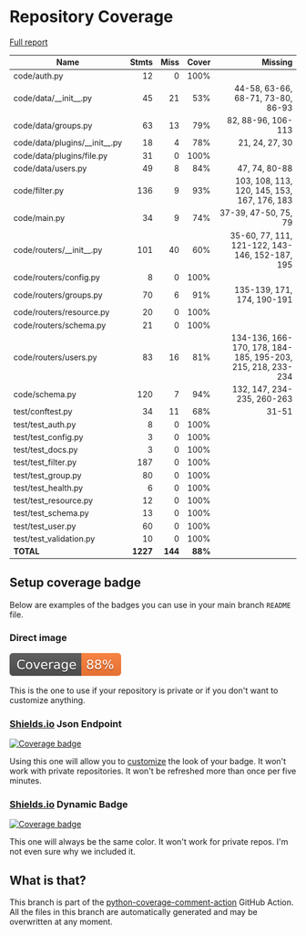 # Repository Coverage

[Full report](https://htmlpreview.github.io/?https://github.com/HarryKodden/scim/blob/python-coverage-comment-action-data/htmlcov/index.html)

| Name                              |    Stmts |     Miss |   Cover |   Missing |
|---------------------------------- | -------: | -------: | ------: | --------: |
| code/auth.py                      |       12 |        0 |    100% |           |
| code/data/\_\_init\_\_.py         |       45 |       21 |     53% |44-58, 63-66, 68-71, 73-80, 86-93 |
| code/data/groups.py               |       63 |       13 |     79% |82, 88-96, 106-113 |
| code/data/plugins/\_\_init\_\_.py |       18 |        4 |     78% |21, 24, 27, 30 |
| code/data/plugins/file.py         |       31 |        0 |    100% |           |
| code/data/users.py                |       49 |        8 |     84% |47, 74, 80-88 |
| code/filter.py                    |      136 |        9 |     93% |103, 108, 113, 120, 145, 153, 167, 176, 183 |
| code/main.py                      |       34 |        9 |     74% |37-39, 47-50, 75, 79 |
| code/routers/\_\_init\_\_.py      |      101 |       40 |     60% |35-60, 77, 111, 121-122, 143-146, 152-187, 195 |
| code/routers/config.py            |        8 |        0 |    100% |           |
| code/routers/groups.py            |       70 |        6 |     91% |135-139, 171, 174, 190-191 |
| code/routers/resource.py          |       20 |        0 |    100% |           |
| code/routers/schema.py            |       21 |        0 |    100% |           |
| code/routers/users.py             |       83 |       16 |     81% |134-136, 166-170, 178, 184-185, 195-203, 215, 218, 233-234 |
| code/schema.py                    |      120 |        7 |     94% |132, 147, 234-235, 260-263 |
| test/conftest.py                  |       34 |       11 |     68% |     31-51 |
| test/test\_auth.py                |        8 |        0 |    100% |           |
| test/test\_config.py              |        3 |        0 |    100% |           |
| test/test\_docs.py                |        3 |        0 |    100% |           |
| test/test\_filter.py              |      187 |        0 |    100% |           |
| test/test\_group.py               |       80 |        0 |    100% |           |
| test/test\_health.py              |        6 |        0 |    100% |           |
| test/test\_resource.py            |       12 |        0 |    100% |           |
| test/test\_schema.py              |       13 |        0 |    100% |           |
| test/test\_user.py                |       60 |        0 |    100% |           |
| test/test\_validation.py          |       10 |        0 |    100% |           |
|                         **TOTAL** | **1227** |  **144** | **88%** |           |


## Setup coverage badge

Below are examples of the badges you can use in your main branch `README` file.

### Direct image

[![Coverage badge](https://raw.githubusercontent.com/HarryKodden/scim/python-coverage-comment-action-data/badge.svg)](https://htmlpreview.github.io/?https://github.com/HarryKodden/scim/blob/python-coverage-comment-action-data/htmlcov/index.html)

This is the one to use if your repository is private or if you don't want to customize anything.

### [Shields.io](https://shields.io) Json Endpoint

[![Coverage badge](https://img.shields.io/endpoint?url=https://raw.githubusercontent.com/HarryKodden/scim/python-coverage-comment-action-data/endpoint.json)](https://htmlpreview.github.io/?https://github.com/HarryKodden/scim/blob/python-coverage-comment-action-data/htmlcov/index.html)

Using this one will allow you to [customize](https://shields.io/endpoint) the look of your badge.
It won't work with private repositories. It won't be refreshed more than once per five minutes.

### [Shields.io](https://shields.io) Dynamic Badge

[![Coverage badge](https://img.shields.io/badge/dynamic/json?color=brightgreen&label=coverage&query=%24.message&url=https%3A%2F%2Fraw.githubusercontent.com%2FHarryKodden%2Fscim%2Fpython-coverage-comment-action-data%2Fendpoint.json)](https://htmlpreview.github.io/?https://github.com/HarryKodden/scim/blob/python-coverage-comment-action-data/htmlcov/index.html)

This one will always be the same color. It won't work for private repos. I'm not even sure why we included it.

## What is that?

This branch is part of the
[python-coverage-comment-action](https://github.com/marketplace/actions/python-coverage-comment)
GitHub Action. All the files in this branch are automatically generated and may be
overwritten at any moment.